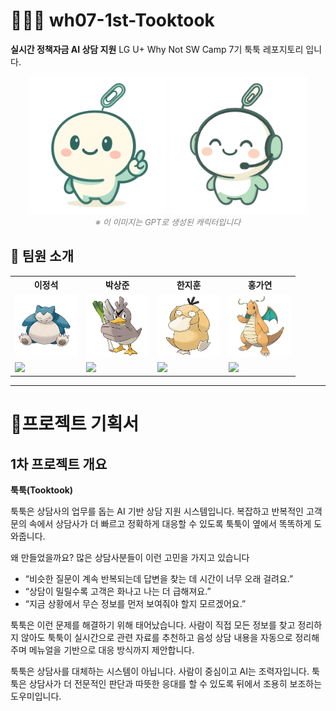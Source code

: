 # 🐱‍💻💬 wh07-1st-Tooktook
**실시간 정책자금 AI 상담 지원**
LG U+ Why Not SW Camp 7기 툭툭 레포지토리 입니다.

<p align="center">
  <img src="./folder/툭툭이.png" alt="툭툭이" width="220"/>
  <img src="./folder/툭툭이2.png"" alt="툭툭이2" width="220"/>
  <br/>
  <em style="font-size: 13px; color: gray;">※ 이 이미지는 GPT로 생성된 캐릭터입니다</em>
</p>

<h2>👥 팀원 소개</h2>

<table>
  <tr>
    <th>이정석</th>
    <th>박상준</th>
    <th>한지훈</th>
    <th>홍가연</th>
  </tr>
  <tr>
    <td><img src="./folder/잠만보.png" width="100"/></td>
    <td><img src="./folder/파오리.png"" width="100"/></td>
    <td><img src="./folder/고라파덕.png"" width="100"/></td>
    <td><img src="./folder/망나뇽.png"" width="100"/></td>
  </tr>
  <tr>
    <td><a href=""><img src="https://img.shields.io/badge/GitHub-Link-black?logo=github"/></a></td>
    <td><a href=""><img src="https://img.shields.io/badge/GitHub-Link-black?logo=github"/></a></td>
    <td><a href="n"><img src="https://img.shields.io/badge/GitHub-Link-black?logo=github"/></a></td>
    <td><a href=""><img src="https://img.shields.io/badge/GitHub-Link-black?logo=github"/></a></td>
  </tr>
</table>


--- 
# 📃프로젝트 기획서

## 1차 프로젝트 개요
**툭툭(Tooktook)**

툭툭은 상담사의 업무를 돕는 AI 기반 상담 지원 시스템입니다.
복잡하고 반복적인 고객 문의 속에서 상담사가 더 빠르고 정확하게 대응할 수 있도록 툭툭이 옆에서 똑똑하게 도와줍니다.

왜 만들었을까요?
많은 상담사분들이 이런 고민을 가지고 있습니다

- “비슷한 질문이 계속 반복되는데 답변을 찾는 데 시간이 너무 오래 걸려요.”
- “상담이 밀릴수록 고객은 화나고 나는 더 급해져요.”
- “지금 상황에서 무슨 정보를 먼저 보여줘야 할지 모르겠어요.”

툭툭은 이런 문제를 해결하기 위해 태어났습니다.
사람이 직접 모든 정보를 찾고 정리하지 않아도
툭툭이 실시간으로 관련 자료를 추천하고
음성 상담 내용을 자동으로 정리해주며
메뉴얼을 기반으로 대응 방식까지 제안합니다.

툭툭은 상담사를 대체하는 시스템이 아닙니다.
사람이 중심이고 AI는 조력자입니다.
툭툭은 상담사가 더 전문적인 판단과 따뜻한 응대를 할 수 있도록 뒤에서 조용히 보조하는 도우미입니다.
